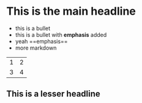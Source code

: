 # This is the main headline

<ul>
<li>this is a bullet</li>
<li>this is a bullet with <strong>emphasis</strong> added</li>
<li>yeah ==emphasis==</li>
<li>more markdown</li>
</ul>

<table>
  <tbody>
    <tr>
      <td>1</td>
      <td>2</td>
    </tr>
    <tr>
      <td>3</td>
      <td>4</td>
    </tr>
  </tbody>
</table>

## This is a lesser headline